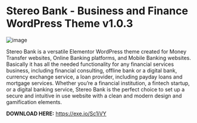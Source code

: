# Stereo Bank - Business and Finance WordPress Theme v1.0.3
![image](https://github.com/devdealshub/Stereo-Bank-Business-and-Finance-WordPress-Theme-v1.0.3/assets/172944039/dc66ed96-9d82-45b8-8a96-d97000a6097a)

Stereo Bank is a versatile Elementor WordPress theme created for Money Transfer websites, Online Banking platforms, and Mobile Banking websites. Basically it has all the needed functionality for any financial services business, including financial consulting, offline bank or a digital bank, currency exchange service, a loan provider, including payday loans and mortgage services. Whether you’re a financial institution, a fintech startup, or a digital banking service, Stereo Bank is the perfect choice to set up a secure and intuitive in use website with a clean and modern design and gamification elements.

**DOWNLOAD HERE:** https://exe.io/Sc1iVY
